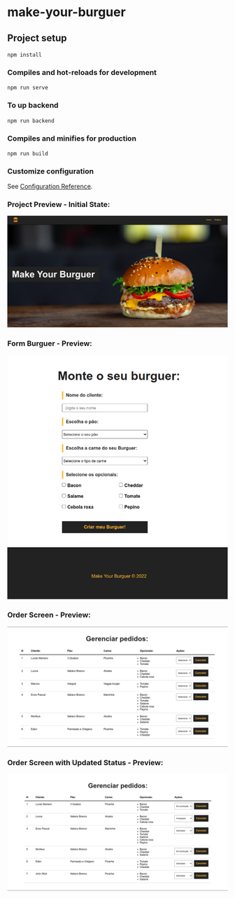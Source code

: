 # make-your-burguer

## Project setup
```
npm install
```

### Compiles and hot-reloads for development
```
npm run serve
```

### To up backend
```
npm run backend
```

### Compiles and minifies for production
```
npm run build
```

### Customize configuration
See [Configuration Reference](https://cli.vuejs.org/config/).

### Project Preview - Initial State:
![Imagem](/imagesReadMe/tela-inicial.jpeg "Preview - Banner")

### Form Burguer - Preview:
![Form](/imagesReadMe/form-image.png "Preview - Form")

### Order Screen - Preview:
![Order](/imagesReadMe/order-display.png "Preview - Order")

### Order Screen with Updated Status - Preview:
![Updated](/imagesReadMe/update-order-screen.png "Preview - Updated Method Request")
